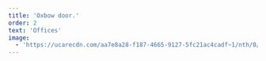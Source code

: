 ```yaml
---
title: 'Oxbow door.'
order: 2
text: 'Offices'
image:
  - 'https://ucarecdn.com/aa7e8a28-f187-4665-9127-5fc21ac4cadf~1/nth/0/'
---
```


